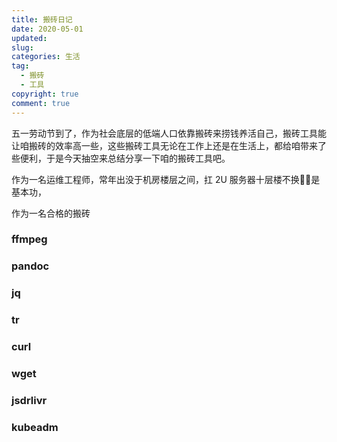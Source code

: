 ```yaml
---
title: 搬砖日记
date: 2020-05-01
updated:
slug:
categories: 生活
tag:
  - 搬砖
  - 工具
copyright: true
comment: true
---
```


五一劳动节到了，作为社会底层的低端人口依靠搬砖来捞钱养活自己，搬砖工具能让咱搬砖的效率高一些，这些搬砖工具无论在工作上还是在生活上，都给咱带来了些便利，于是今天抽空来总结分享一下咱的搬砖工具吧。

作为一名运维工程师，常年出没于机房楼层之间，扛 2U 服务器十层楼不换🙋‍♂️是基本功，

作为一名合格的搬砖

### ffmpeg

### pandoc

### jq

### tr

### curl

### wget

### jsdrlivr

### kubeadm

###
